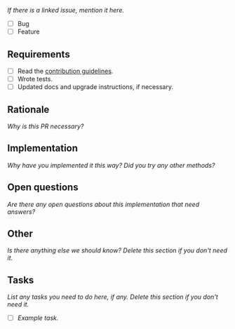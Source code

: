 _If there is a linked issue, mention it here._

* [ ] Bug
* [ ] Feature

## Requirements

* [ ] Read the [contribution guidelines](https://github.com/skatejs/skatejs/blob/5.x/CONTRIBUTING.md).
* [ ] Wrote tests.
* [ ] Updated docs and upgrade instructions, if necessary.

## Rationale

_Why is this PR necessary?_

## Implementation

_Why have you implemented it this way? Did you try any other methods?_

## Open questions

_Are there any open questions about this implementation that need answers?_

## Other

_Is there anything else we should know? Delete this section if you don't need it._

## Tasks

_List any tasks you need to do here, if any. Delete this section if you don't need it._

* [ ] _Example task._
